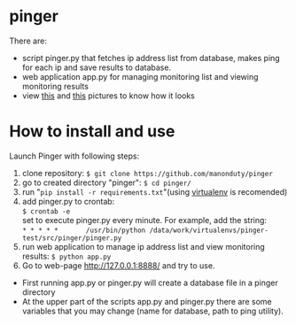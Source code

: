 # pinger

There are:
- script pinger.py that fetches ip address list from database, makes ping for each ip and save results to database.
- web application app.py for managing monitoring list and viewing monitoring results
- view [this](https://github.com/dimadvk/pinger/blob/master/gallery/pinger1.png) and [this](https://github.com/dimadvk/pinger/blob/master/gallery/pinger2.png) pictures to know how it looks

# How to install and use<br>

Launch Pinger with following steps: <br>

1. clone repository: `$ git clone https://github.com/manonduty/pinger`
2. go to created directory "pinger": `$ cd pinger/`
3. run "`pip install -r requirements.txt`"(using [virtualenv](http://virtualenv.readthedocs.io/en/stable/) is recomended)
4. add pinger.py to crontab: <br>
    `$ crontab -e` <br>
  set to execute pinger.py every minute. For example, add the string:<br>
  `* * * * *       /usr/bin/python /data/work/virtualenvs/pinger-test/src/pinger/pinger.py`<br>
5. run web application to manage ip address list and view monitoring results:
    `$ python app.py`<br>
6. Go to web-page http://127.0.0.1:8888/ and try to use.


- First running app.py or pinger.py will create a database file in a pinger directory
- At the upper part of the scripts app.py and pinger.py there are some variables that you may change
(name for database, path to ping utility).
<br>

